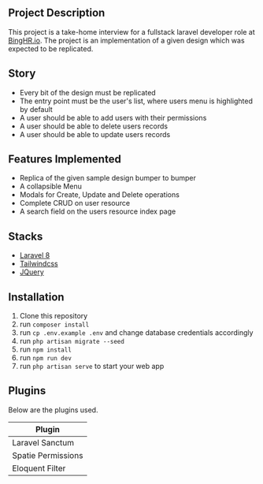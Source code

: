## Project Description
This project is a take-home interview for a fullstack laravel developer role at [BingHR.io](https:://binghr.io/). The project is an implementation of a given design which was expected to be replicated. 

## Story
- Every bit of the design must be replicated
- The entry point must be the user's list, where users menu is highlighted by default
- A user should be able to add users with their permissions
- A user should be able to delete users records
- A user should be able to update users records

## Features Implemented
- Replica of the given sample design bumper to bumper
- A collapsible Menu
- Modals for Create, Update and Delete operations
- Complete CRUD on user resource
- A search field on the users resource index page

## Stacks

- [Laravel 8](https://laravel.com/)
- [Tailwindcss](https://tailwindcss.com/)
- [JQuery](https://jquery.com/)

## Installation

1. Clone this repository
2. run `composer install`
3. run `cp .env.example .env` and change database credentials accordingly
4. run `php artisan migrate --seed`
5. run `npm install`
6. run `npm run dev`
8. run `php artisan serve` to start your web app

## Plugins

Below are the plugins used.

| Plugin |
| ------ |
| Laravel Sanctum |
| Spatie Permissions |
| Eloquent Filter |